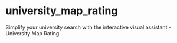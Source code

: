 # university_map_rating
Simplify your university search with the interactive visual assistant - University Map Rating
